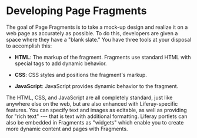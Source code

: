 # Developing Page Fragments [](id=developing-fragments)

The goal of Page Fragments is to take a mock-up design and realize it on a web 
page as accurately as possible. To do this, developers are given a space where 
they have a "blank slate."  You have three tools at your disposal to accomplish 
this:

*  **HTML**: The markup of the fragment. Fragments use standard HTML with 
   special tags to add dynamic behavior.

*  **CSS**: CSS styles and positions the fragment's markup. 

*  **JavaScript**: JavaScript provides dynamic behavior to the fragment.

The HTML, CSS, and JavaScript are all completely standard, just like anywhere
else on the web, but are also enhanced with Liferay-specific features. You can
specify text and images as editable, as well as providing for "rich text" --- 
that is text with additional formatting. Liferay portlets can also be embedded 
in Fragments as "widgets" which enable you to create more dynamic content and 
pages with Fragments.
